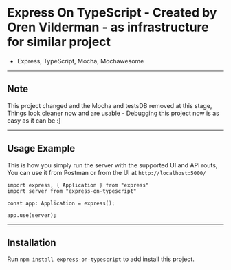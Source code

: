 # Express On TypeScript - Created by Oren Vilderman - as infrastructure for similar project
* Express, TypeScript, Mocha, Mochawesome


---

## Note
This project changed and the Mocha and testsDB removed at this stage,
Things look cleaner now and are usable - Debugging this project now is as easy as it can be :]

---

## Usage Example

This is how you simply run the server with the supported UI and API routs,
You can use it from Postman or from the UI at `http://localhost:5000/`

```
import express, { Application } from "express"
import server from "express-on-typescript"

const app: Application = express();

app.use(server);
```

---


## Installation
Run `npm install express-on-typescript` to add install this project.
